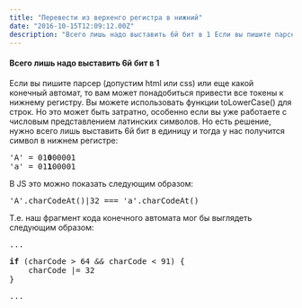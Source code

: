 ```yaml
---
title: "Перевести из верхенго регистра в нижний"
date: "2016-10-15T12:09:12.00Z"
description: "Всего лишь надо выставить 6й бит в 1 Если вы пишите парсер (допустим html или css) или еще какой конечный автомат, то вам может "
---
```


<!--kg-card-begin: html--><h4>Всего лишь надо выставить 6й бит в 1</h4>
<p>Если вы пишите парсер (допустим html или css) или еще какой конечный автомат, то вам может понадобиться привести все токены к нижнему регистру. Вы можете использовать функции toLowerCase() для строк. Но это может быть затратно, особенно если вы уже работаете с числовым представлением латинских символов. Но есть решение, нужно всего лишь выставить 6й бит в единицу и тогда у нас получится символ в нижнем регистре:</p>
<pre>'A' = 01<strong>0</strong>00001<br>'a' = 01<strong>1</strong>00001</pre>
<p>В JS это можно показать следующим образом:</p>
<pre>'A'.charCodeAt()|32 === 'a'.charCodeAt()</pre>
<p>Т.е. наш фрагмент кода конечного автомата мог бы выглядеть следующим образом:</p>
<pre>...</pre>
<pre><strong>if </strong>(charCode &gt; 64 <em>&amp;&amp;</em> charCode &lt; 91) {<br>    charCode |= 32<br>}</pre>
<pre>...</pre>
<!--kg-card-end: html-->

